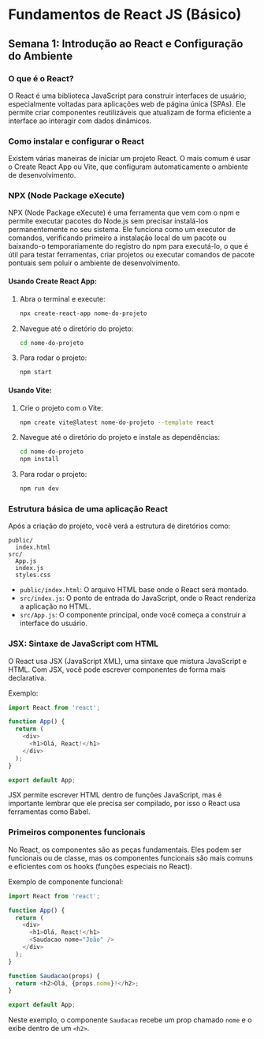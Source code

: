 
# Fundamentos de React JS (Básico)

## Semana 1: Introdução ao React e Configuração do Ambiente

### O que é o React?
O React é uma biblioteca JavaScript para construir interfaces de usuário, especialmente voltadas para aplicações web de página única (SPAs). Ele permite criar componentes reutilizáveis que atualizam de forma eficiente a interface ao interagir com dados dinâmicos.

### Como instalar e configurar o React
Existem várias maneiras de iniciar um projeto React. O mais comum é usar o Create React App ou Vite, que configuram automaticamente o ambiente de desenvolvimento.

### NPX (Node Package eXecute)
NPX (Node Package eXecute) é uma ferramenta que vem com o npm e permite executar pacotes do Node.js sem precisar instalá-los permanentemente no seu sistema. Ele funciona como um executor de comandos, verificando primeiro a instalação local de um pacote ou baixando-o temporariamente do registro do npm para executá-lo, o que é útil para testar ferramentas, criar projetos ou executar comandos de pacote pontuais sem poluir o ambiente de desenvolvimento.

#### Usando Create React App:
1. Abra o terminal e execute:
    ```bash
    npx create-react-app nome-do-projeto
    ```
2. Navegue até o diretório do projeto:
    ```bash
    cd nome-do-projeto
    ```
3. Para rodar o projeto:
    ```bash
    npm start
    ```

#### Usando Vite:
1. Crie o projeto com o Vite:
    ```bash
    npm create vite@latest nome-do-projeto --template react
    ```
2. Navegue até o diretório do projeto e instale as dependências:
    ```bash
    cd nome-do-projeto
    npm install
    ```
3. Para rodar o projeto:
    ```bash
    npm run dev
    ```

### Estrutura básica de uma aplicação React
Após a criação do projeto, você verá a estrutura de diretórios como:
```
public/
  index.html
src/
  App.js
  index.js
  styles.css
```
- `public/index.html`: O arquivo HTML base onde o React será montado.
- `src/index.js`: O ponto de entrada do JavaScript, onde o React renderiza a aplicação no HTML.
- `src/App.js`: O componente principal, onde você começa a construir a interface do usuário.

### JSX: Sintaxe de JavaScript com HTML
O React usa JSX (JavaScript XML), uma sintaxe que mistura JavaScript e HTML. Com JSX, você pode escrever componentes de forma mais declarativa.

Exemplo:
```javascript
import React from 'react';

function App() {
  return (
    <div>
      <h1>Olá, React!</h1>
    </div>
  );
}

export default App;
```
JSX permite escrever HTML dentro de funções JavaScript, mas é importante lembrar que ele precisa ser compilado, por isso o React usa ferramentas como Babel.

### Primeiros componentes funcionais
No React, os componentes são as peças fundamentais. Eles podem ser funcionais ou de classe, mas os componentes funcionais são mais comuns e eficientes com os hooks (funções especiais no React).

Exemplo de componente funcional:
```javascript
import React from 'react';

function App() {
  return (
    <div>
      <h1>Olá, React!</h1>
      <Saudacao nome="João" />
    </div>
  );
}

function Saudacao(props) {
  return <h2>Olá, {props.nome}!</h2>;
}

export default App;
```
Neste exemplo, o componente `Saudacao` recebe um prop chamado `nome` e o exibe dentro de um `<h2>`.
